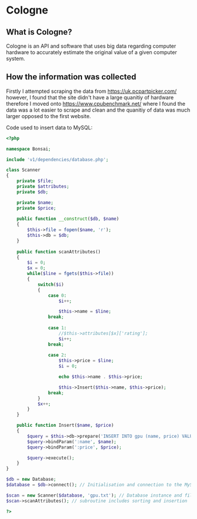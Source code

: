 # Cologne
## What is Cologne?
Cologne is an API and software that uses big data regarding computer hardware to accurately estimate the original value of a given computer system.
## How the information was collected
Firstly I attempted scraping the data from https://uk.pcpartpicker.com/ however, I found that the site didn't have a large quanitiy of hardware therefore I moved onto https://www.cpubenchmark.net/ where I found the data was a lot easier to scrape and clean and the quanitiy of data was much larger opposed to the first website.

Code used to insert data to MySQL:
```php
<?php

namespace Bonsai;

include 'v1/dependencies/database.php';

class Scanner
{
	private $file;
	private $attributes;
	private $db;

	private $name;
	private $price;
	
	public function __construct($db, $name)
	{
		$this->file = fopen($name, 'r');
		$this->db = $db;
	}
	
	public function scanAttributes()
	{
		$i = 0;
		$x = 0;
		while($line = fgets($this->file))
		{
			switch($i)
			{
				case 0:
					$i++;

					$this->name = $line;
				break;
				
				case 1:
					//$this->attributes[$x]['rating'];
					$i++;
				break;
				
				case 2:
					$this->price = $line;
					$i = 0;

					echo $this->name . $this->price;

					$this->Insert($this->name, $this->price);
				break;
			}
			$x++;
		}
	}

	public function Insert($name, $price)
	{
		$query = $this->db->prepare('INSERT INTO gpu (name, price) VALUES (:name, :price)');
		$query->bindParam(':name', $name);
		$query->bindParam(':price', $price);

		$query->execute();
	}
}

$db = new Database;
$database = $db->connect(); // Initialisation and connection to the MySQL Database

$scan = new Scanner($database, 'gpu.txt'); // Database instance and file name containing information
$scan->scanAttributes(); // subroutine includes sorting and insertion

?>
```
